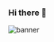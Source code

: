 ### Hi there 👋
![banner](https://blogger.googleusercontent.com/img/b/R29vZ2xl/AVvXsEjnguhwk47W9raGQqORBAM_gYWjo3Pd5CFodlPcXvNBQJRWrAcmOjHoYv59mgwdafmqSyBV2dOSGFvXy2iGVbLJzxX5OSqjicFX9mosSnCMoJa6goUl8SBxRr_6Wokpt1xEC61zZgRuqJLtmAgdpvSZ-64kOqnmhI-Cit218cdYpjuz8LA6PKEZRDIe/s1600/Android-io-spotlight-modern-android-development-header.png)
